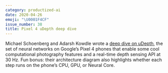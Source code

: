```yaml
---
category: productized-ai
date: 2020-04-26
emoji: "\U0001F4CF"
issue_number: 38
title: Pixel 4 uDepth deep dive
---
```


Michael Schoenberg and Adarsh Kowdle wrote a [deep dive on uDepth](http://ai.googleblog.com/2020/04/udepth-real-time-3d-depth-sensing-on.html?utm_campaign=Dynamically%20Typed&utm_medium=email&utm_source=Revue%20newsletter), the set of neural networks on Google’s Pixel 4 phones that enable some cool computational photography features and a real-time depth sensing API at 30 Hz.
Fun bonus: their architecture diagram also highlights whether each step runs on the phone’s CPU, GPU, or Neural Core.